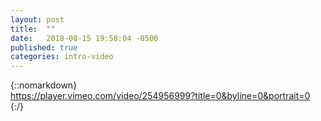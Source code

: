 ```yaml
---
layout: post
title:  ""
date:   2018-08-15 19:58:04 -0500
published: true
categories: intro-video
---
```

{::nomarkdown}  
https://player.vimeo.com/video/254956999?title=0&byline=0&portrait=0
{:/}  

<!--more-->
